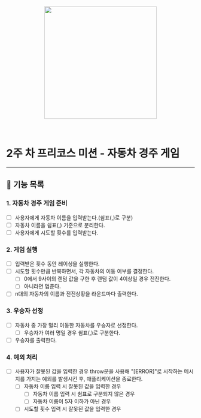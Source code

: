 <br/>
<p align="center">
    <img width="300" src="https://github.com/fox9star/dotorimall/assets/147479268/17902025-7fe8-4908-883a-cbbf71b66cb8">
</p>
<br/>

<h1 align=“middle”>2주 차 프리코스 미션 -  자동차 경주 게임</h1>

---

## 🚀 기능 목록

### 1. 자동차 경주 게임 준비

- [  ] 사용자에게 자동차 이름을 입력받는다.(쉼표(,)로 구분) 
- [  ] 자동차 이름을 쉼표(,) 기준으로 분리한다.
- [  ] 사용자에게 시도할 횟수를 입력받는다.

### 2. 게임 실행

- [  ] 입력받은 횟수 동안 레이싱을 실행한다.
- [  ] 시도할 횟수만큼 반복하면서, 각 자동차의 이동 여부를 결정한다.
    - [  ] 0에서 9사이의 랜덤 값을 구한 후 랜덤 값이 4이상일 경우 전진한다.
    - [  ] 아니라면 멈춘다.
- [  ] n대의 자동차의 이름과 전진상황을 라운드마다 출력한다.

### 3. 우승자 선정

- [  ] 자동차 중 가장 멀리 이동한 자동차를 우승자로 선정한다.
    - [  ] 우승자가 여러 명일 경우 쉼표(,)로 구분한다.
- [  ] 우승자를 출력한다. 

### 4. 예외 처리
- [  ] 사용자가 잘못된 값을 입력한 경우 throw문을 사용해 "[ERROR]"로 시작하는 메시지를 가지는 예외를 발생시킨 후, 애플리케이션을 종료한다.
    - [  ] 자동차 이름 입력 시 잘못된 값을 입력한 경우
        - [  ] 자동차 이름 입력 시 쉼표로 구분되지 않은 경우
        - [  ] 자동차 이름이 5자 이하가 아닌 경우
    - [  ] 시도할 횟수 입력 시 잘못된 값을 입력한 경우